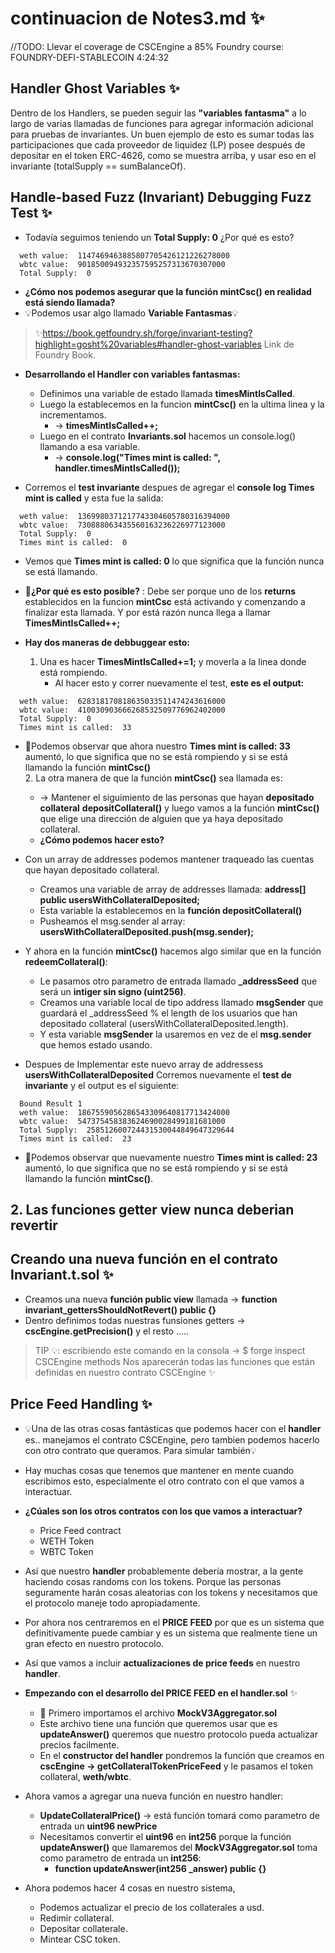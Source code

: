 # continuacion de Notes3.md ✨
//TODO: Llevar el coverage de CSCEngine a 85%
Foundry course: FOUNDRY-DEFI-STABLECOIN
4:24:32

## Handler Ghost Variables ✨
Dentro de los Handlers, se pueden seguir las **"variables fantasma"** a lo largo de varias llamadas de funciones para agregar información adicional para pruebas de invariantes. 
Un buen ejemplo de esto es sumar todas las participaciones que cada proveedor de liquidez (LP) posee después de depositar en el token ERC-4626, como se muestra arriba, y usar eso en el invariante (totalSupply == sumBalanceOf).

## Handle-based Fuzz (Invariant) Debugging Fuzz Test ✨
- Todavía seguimos teniendo un **Total Supply: 0** ¿Por qué es esto?
```shell
  weth value:  1147469463885807705426121226278000
  wbtc value:  901850094932357595257313670307000
  Total Supply:  0
```
- **¿Cómo nos podemos asegurar que la función mintCsc() en realidad está siendo llamada?**
- 💡Podemos usar algo llamado **Variable Fantasmas**💡
> ✨https://book.getfoundry.sh/forge/invariant-testing?highlight=gosht%20variables#handler-ghost-variables Link de Foundry Book.

- **Desarrollando el Handler con variables fantasmas:**
  - Definimos una variable de estado llamada **timesMintIsCalled**.
  - Luego la establecemos en la funcion **mintCsc()** en la ultima linea y la incrementamos. 
      - -> **timesMintIsCalled++;**
  - Luego en el contrato **Invariants.sol** hacemos un console.log() llamando a esa variable. 
      - -> **console.log("Times mint is called: ", handler.timesMintIsCalled());**

- Corremos el **test invariante** despues de agregar el **console log Times mint is called** y esta fue la salida:
```shell
  weth value:  1369980371217743304605780316394000
  wbtc value:  730888063435560163236226977123000
  Total Supply:  0
  Times mint is called:  0
```
- Vemos que **Times mint is called: 0** lo que significa que la función nunca se está llamando.
- 🤯**¿Por qué es esto posible?** : Debe ser porque uno de los **returns** establecidos en la funcion **mintCsc** está activando y comenzando a finalizar esta llamada. Y por está razón nunca llega a llamar **TimesMintIsCalled++;**

- **Hay dos maneras de debbuggear esto:** 
  1. Una es hacer **TimesMintIsCalled+=1;** y moverla a la linea donde está rompiendo.
     - Al hacer esto y correr nuevamente el test, **este es el output:**
```shell
  weth value:  628318170818635033511474243616000
  wbtc value:  410030903666268532509776962402000
  Total Supply:  0
  Times mint is called:  33
```
- 🤯Podemos observar que ahora nuestro **Times mint is called: 33** aumentó, lo que significa que no se está rompiendo y si se está llamando la función **mintCsc()**   
  2. La otra manera de que la función **mintCsc()** sea llamada es:
     - -> Mantener el siguimiento de las personas que hayan **depositado collateral** **depositCollateral()** y luego vamos a la función **mintCsc()** que elige una dirección de alguien que ya haya depositado collateral.
     - **¿Cómo podemos hacer esto?**

- Con un array de addresses podemos mantener traqueado las cuentas que hayan depositado collateral.
  - Creamos una variable de array de addresses llamada: **address[] public usersWithCollateralDeposited;**
  - Esta variable la establecemos en la **función depositCollateral()**
  - Pusheamos el msg.sender al array: **usersWithCollateralDeposited.push(msg.sender);**

- Y ahora en la función **mintCsc()** hacemos algo similar que en la función **redeemCollateral()**:
  - Le pasamos otro parametro de entrada llamado **_addressSeed** que será un **intiger sin signo (uint256)**.
  - Creamos una variable local de tipo address llamado **msgSender** que guardará el _addressSeed % el length de los usuarios que han depositado collateral (usersWithCollateralDeposited.length).
  - Y esta variable **msgSender** la usaremos en vez de el **msg.sender** que hemos estado usando.
  
- Despues de Implementar este nuevo array de addressess **usersWithCollateralDeposited** Corremos nuevamente el **test de invariante** y el output es el siguiente:
```shell
  Bound Result 1
  weth value:  1867559056286543309640817713424000
  wbtc value:  547375458383624690028499181681000
  Total Supply:  258512600724431530044849647329644
  Times mint is called:  23
```
- 🤯Podemos observar que nuevamente nuestro **Times mint is called: 23** aumentó, lo que significa que no se está rompiendo y si se está llamando la función **mintCsc()**. 

## 2. Las funciones getter view nunca deberian revertir 
## Creando una nueva función en el contrato Invariant.t.sol ✨
- Creamos una nueva **función public view** llamada -> **function invariant_gettersShouldNotRevert() public {}**
- Dentro definimos todas nuestras funsiones getters -> **cscEngine.getPrecision()** y el resto .....
> TIP 💡: escribiendo este comando en la consola -> $ forge inspect CSCEngine methods Nos aparecerán todas las funciones que están definidas en nuestro contrato CSCEngine ✨

## Price Feed Handling ✨
- 💡Una de las otras cosas fantásticas que podemos hacer con el **handler** es.. manejamos el contrato CSCEngine, pero tambien podemos hacerlo con otro contrato que queramos. Para simular también💡
- Hay muchas cosas que tenemos que mantener en mente cuando escribimos esto, especialmente el otro contrato con el que vamos a interactuar.
- **¿Cúales son los otros contratos con los que vamos a interactuar?** 
  - Price Feed contract
  - WETH Token
  - WBTC Token
- Así que nuestro **handler** probablemente debería mostrar, a la gente haciendo cosas randoms con los tokens. Porque las personas seguramente harán cosas aleatorias con los tokens y necesitamos que el protocolo maneje todo apropiadamente.
- Por ahora nos centraremos en el **PRICE FEED** por que es un sistema que definitivamente puede cambiar y es un sistema que realmente tiene un gran efecto en nuestro protocolo.
- Así que vamos a incluir **actualizaciones de price feeds** en nuestro **handler**. 

- **Empezando con el desarrollo del **PRICE FEED** en el handler.sol** ✨
  - 📁 Primero importamos el archivo **MockV3Aggregator.sol**
  - Este archivo tiene una función que queremos usar que es **updateAnswer()** queremos que nuestro protocolo pueda actualizar precios facilmente.
  - En el **constructor del handler** pondremos la función que creamos en **cscEngine -> getCollateralTokenPriceFeed** y le pasamos el token collateral, **weth/wbtc**. 
- Ahora vamos a agregar una nueva función en nuestro handler:
  - **UpdateCollateralPrice()** -> está función tomará como parametro de entrada un **uint96 newPrice**
  - Necesitamos convertir el **uint96** en **int256** porque la función **updateAnswer()** que llamaremos del **MockV3Aggregator.sol** toma como parametro de entrada un **int256**:
    - **function updateAnswer(int256 _answer) public {}**
- Ahora podemos hacer 4 cosas en nuestro sistema,
  - Podemos actualizar el precio de los collaterales a usd.
  - Redimir collateral.
  - Depositar collaterale.
  - Mintear CSC token.
